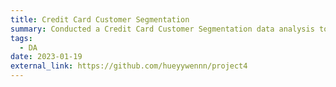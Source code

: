 ```yaml
---
title: Credit Card Customer Segmentation
summary: Conducted a Credit Card Customer Segmentation data analysis to identify distinct customer groups based on spending behaviour and demographics. Utilized clustering techniques, such as K-means, to analyze transaction data and uncover patterns. Generated insights to support targeted marketing strategies and personalized customer experiences. ![Python](https://img.shields.io/badge/Python-3776AB?style=for-the-badge&logo=python&logoColor=white)
tags:
  - DA
date: 2023-01-19
external_link: https://github.com/hueyywennn/project4
---
```

